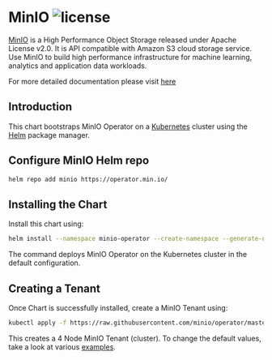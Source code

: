 # MinIO ![license](https://img.shields.io/badge/license-AGPL%20V3-blue)

[MinIO](https://min.io) is a High Performance Object Storage released under Apache License v2.0. It is API compatible with Amazon S3 cloud storage service. Use MinIO to build high performance infrastructure for machine learning, analytics and application data workloads.

For more detailed documentation please visit [here](https://docs.minio.io/)

Introduction
------------

This chart bootstraps MinIO Operator on a [Kubernetes](http://kubernetes.io) cluster using the [Helm](https://helm.sh) package manager.

Configure MinIO Helm repo
--------------------

```bash
helm repo add minio https://operator.min.io/
```

Installing the Chart
--------------------

Install this chart using:

```bash
helm install --namespace minio-operator --create-namespace --generate-name minio/minio-operator
```

The command deploys MinIO Operator on the Kubernetes cluster in the default configuration.

Creating a Tenant
-----------------

Once Chart is successfully installed, create a MinIO Tenant using:

```bash
kubectl apply -f https://raw.githubusercontent.com/minio/operator/master/examples/tenant.yaml
```

This creates a 4 Node MinIO Tenant (cluster). To change the default values, take a look at various [examples](https://github.com/minio/operator/tree/master/examples).
